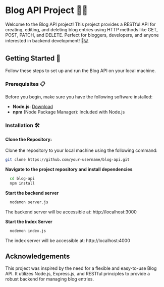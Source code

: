 # Blog API Project 📝🌐

Welcome to the Blog API project! This project provides a RESTful API for creating, editing, and deleting blog entries using HTTP methods like GET, POST, PATCH, and DELETE. Perfect for bloggers, developers, and anyone interested in backend development! 🚀💻

## Getting Started 🚦

Follow these steps to set up and run the Blog API on your local machine.

### Prerequisites 📋

Before you begin, make sure you have the following software installed:

- **Node.js**: [Download](https://nodejs.org/)
- **npm** (Node Package Manager): Included with Node.js

### Installation 🛠️

#### Clone the Repository:

Clone the repository to your local machine using the following command:

```bash
git clone https://github.com/your-username/blog-api.git
```
**Navigate to the project repository and install dependencies**
```bash
  cd blog-api
  npm install
```
**Start the backend server**
```bash
  nodemon server.js
```
The backend server will be accessible at: http://localhost:3000

**Start the Index Server**

```bash
  nodemon index.js

```
The index server will be accessible at: http://localhost:4000

## Acknowledgements

This project was inspired by the need for a flexible and easy-to-use Blog API. It utilizes Node.js, Express.js, and RESTful principles to provide a robust backend for managing blog entries.


